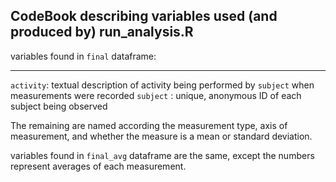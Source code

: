 CodeBook describing variables used (and produced by) run_analysis.R
---

variables found in `final` dataframe:
______
`activity`: textual description of activity being performed by `subject` when measurements were recorded
`subject` : unique, anonymous ID of each subject being observed

The remaining are named according the measurement type, axis of measurement, and whether the measure is a mean or standard deviation.

variables found in `final_avg` dataframe are the same, except the numbers represent averages of each measurement.
